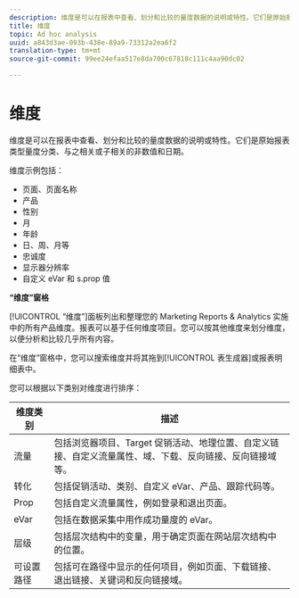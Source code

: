 ```yaml
---
description: 维度是可以在报表中查看、划分和比较的量度数据的说明或特性。它们是原始报表类型量度分类、与之相关或子相关的非数值和日期。
title: 维度
topic: Ad hoc analysis
uuid: a843d3ae-093b-438e-89a9-73312a2ea6f2
translation-type: tm+mt
source-git-commit: 99ee24efaa517e8da700c67818c111c4aa90dc02

---
```



# 维度

维度是可以在报表中查看、划分和比较的量度数据的说明或特性。它们是原始报表类型量度分类、与之相关或子相关的非数值和日期。

维度示例包括：

* 页面、页面名称
* 产品
* 性别
* 月
* 年龄
* 日、周、月等
* 忠诚度
* 显示器分辨率
* 自定义 eVar 和 s.prop 值

**“维度”窗格&#x200B;**

[!UICONTROL “维度”]面板列出和整理您的 Marketing Reports &amp; Analytics 实施中的所有产品维度。报表可以基于任何维度项目。您可以按其他维度来划分维度，以便分析和比较几乎所有内容。

在“维度”窗格中，您可以搜索维度并将其拖到[!UICONTROL 表生成器]或报表明细表中。

您可以根据以下类别对维度进行排序：

| 维度类别 | 描述 |
|--- |--- |
| 流量 | 包括浏览器项目、Target 促销活动、地理位置、自定义链接、自定义流量属性、域、下载、反向链接、反向链接域等。 |
| 转化 | 包括促销活动、类别、自定义 eVar、产品、跟踪代码等。 |
| Prop | 包括自定义流量属性，例如登录和退出页面。 |
| eVar | 包括在数据采集中用作成功量度的 eVar。 |
| 层级 | 包括层次结构中的变量，用于确定页面在网站层次结构中的位置。 |
| 可设置路径 | 包括可在路径中显示的任何项目，例如页面、下载链接、退出链接、关键词和反向链接域。 |
